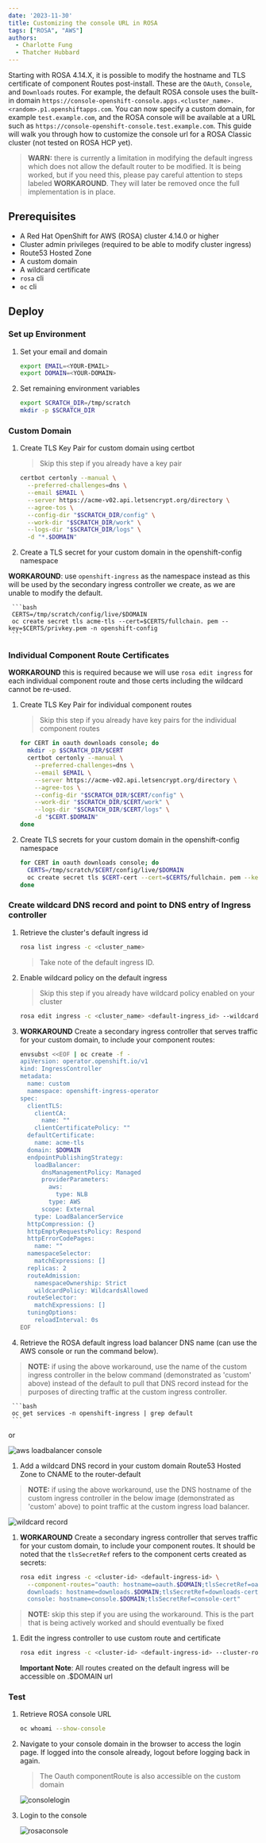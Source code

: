 ```yaml
---
date: '2023-11-30'
title: Customizing the console URL in ROSA
tags: ["ROSA", "AWS"]
authors:
  - Charlotte Fung
  - Thatcher Hubbard 
---
```


Starting with ROSA 4.14.X, it is possible to modify the hostname and TLS certificate of component Routes post-install. These are the `OAuth`, `Console`, and `Downloads` routes. For example, the default ROSA console uses the built-in domain `https://console-openshift-console.apps.<cluster_name>.<random>.p1.openshiftapps.com`. You can now specify a custom domain, for example `test.example.com`, and the ROSA console will be available at a URL such as `https://console-openshift-console.test.example.com`. This guide will walk you through how to customize the console url for a ROSA Classic cluster (not tested on ROSA HCP yet).

> **WARN:** there is currently a limitation in modifying the default ingress which does not allow the default router to be 
> modified.  It is being worked, but if you need this, please pay careful attention to steps labeled **WORKAROUND**.  They 
> will later be removed once the full implementation is in place.

## Prerequisites

* A Red Hat OpenShift for AWS (ROSA) cluster 4.14.0 or higher
* Cluster admin privileges (required to be able to modify cluster ingress)
* Route53 Hosted Zone
* A custom domain
* A wildcard certificate 
* `rosa` cli
* `oc` cli

## Deploy 

### Set up Environment

1. Set your email and domain
    
     ```bash
     export EMAIL=<YOUR-EMAIL>
     export DOMAIN=<YOUR-DOMAIN>
     ```

1. Set remaining environment variables 
   
     ```bash
     export SCRATCH_DIR=/tmp/scratch
     mkdir -p $SCRATCH_DIR
     ```

### Custom Domain

1. Create TLS Key Pair for custom domain using certbot
 
    > Skip this step if you already have a key pair

   ```bash
   certbot certonly --manual \
     --preferred-challenges=dns \
     --email $EMAIL \
     --server https://acme-v02.api.letsencrypt.org/directory \
     --agree-tos \
     --config-dir "$SCRATCH_DIR/config" \
     --work-dir "$SCRATCH_DIR/work" \
     --logs-dir "$SCRATCH_DIR/logs" \
     -d "*.$DOMAIN"
   ```

1. Create a TLS secret for your custom domain in the openshift-config namespace

**WORKAROUND**: use `openshift-ingress` as the namespace instead as this will be used by the secondary ingress controller 
we create, as we are unable to modify the default.

     ```bash
     CERTS=/tmp/scratch/config/live/$DOMAIN
     oc create secret tls acme-tls --cert=$CERTS/fullchain. pem --key=$CERTS/privkey.pem -n openshift-config
     ```

### Individual Component Route Certificates

**WORKAROUND** this is required because we will use `rosa edit ingress` for each individual component route and those certs 
including the wildcard cannot be re-used.

1. Create TLS Key Pair for individual component routes

     > Skip this step if you already have key pairs for the individual component routes

     ```bash
     for CERT in oauth downloads console; do
       mkdir -p $SCRATCH_DIR/$CERT
       certbot certonly --manual \
         --preferred-challenges=dns \
         --email $EMAIL \
         --server https://acme-v02.api.letsencrypt.org/directory \
         --agree-tos \
         --config-dir "$SCRATCH_DIR/$CERT/config" \
         --work-dir "$SCRATCH_DIR/$CERT/work" \
         --logs-dir "$SCRATCH_DIR/$CERT/logs" \
         -d "$CERT.$DOMAIN"
     done
     ```

2. Create TLS secrets for your custom domain in the openshift-config namespace

     ```bash
     for CERT in oauth downloads console; do
       CERTS=/tmp/scratch/$CERT/config/live/$DOMAIN
       oc create secret tls $CERT-cert --cert=$CERTS/fullchain. pem --key=$CERTS/privkey.pem -n openshift-config
     done
     ```


### Create wildcard DNS record and point to DNS entry of Ingress controller

1. Retrieve the cluster's default ingress id
     ```bash
     rosa list ingress -c <cluster_name>
     ```
     > Take note of the default ingress ID.  

1. Enable wildcard policy on the default ingress
     
    > Skip this step if you already have wildcard policy enabled on your cluster

     ```bash
     rosa edit ingress -c <cluster_name> <default-ingress_id> --wildcard-policy WildcardsAllowed
     ```

2. **WORKAROUND** Create a secondary ingress controller that serves traffic for your custom domain, to include your component routes:

     ```bash
     envsubst <<EOF | oc create -f -
     apiVersion: operator.openshift.io/v1
     kind: IngressController
     metadata:
       name: custom
       namespace: openshift-ingress-operator
     spec:
       clientTLS:
         clientCA:
           name: ""
         clientCertificatePolicy: ""
       defaultCertificate:
         name: acme-tls
       domain: $DOMAIN
       endpointPublishingStrategy:
         loadBalancer:
           dnsManagementPolicy: Managed
           providerParameters:
             aws:
               type: NLB
             type: AWS
           scope: External
         type: LoadBalancerService
       httpCompression: {}
       httpEmptyRequestsPolicy: Respond
       httpErrorCodePages:
         name: ""
       namespaceSelector:
         matchExpressions: []
       replicas: 2
       routeAdmission:
         namespaceOwnership: Strict
         wildcardPolicy: WildcardsAllowed
       routeSelector:
         matchExpressions: []
       tuningOptions:
         reloadInterval: 0s
     EOF
     ```

3. Retrieve the ROSA default ingress load balancer DNS name (can use the AWS console or run the command below).

> **NOTE:** if using the above workaround, use the name of the custom ingress controller in the below command (demonstrated
> as 'custom' above) instead of the default to pull that DNS record instead for the purposes of directing traffic at the 
> custom ingress controller.
     
     ```bash
     oc get services -n openshift-ingress | grep default
     ```
   or 

   ![aws loadbalancer console](images/ingress-dns.png)

1. Add a wildcard DNS record in your custom domain Route53 Hosted Zone to CNAME to the router-default 

> **NOTE:** if using the above workaround, use the DNS hostname of the custom ingress controller in the below image (demonstrated
> as 'custom' above) to point traffic at the custom ingress load balancer.

   ![wildcard record](images/wildcardrecord.png)

1. **WORKAROUND** Create a secondary ingress controller that serves traffic for your custom domain, to include your component routes.  It should be noted that the `tlsSecretRef` refers to the component certs created as secrets:

     ```bash
     rosa edit ingress -c <cluster-id> <default-ingress-id> \
       --component-routes="oauth: hostname=oauth.$DOMAIN;tlsSecretRef=oauth-cert,\
       downloads: hostname=downloads.$DOMAIN;tlsSecretRef=downloads-cert,\
       console: hostname=console.$DOMAIN;tlsSecretRef=console-cert"
     ```

> **NOTE:** skip this step if you are using the workaround.  This is the part that is being actively worked and should eventually be fixed

1. Edit the ingress controller to use custom route and certificate

     ```bash
     rosa edit ingress -c <cluster-id> <default-ingress-id> --cluster-routes-hostname <$DOMAIN> --cluster-routes-tls-secret-ref <tls-secret-created-for-custom-domain>
     ```


   **Important Note**: All routes created on the default ingress will be accessible on .$DOMAIN url


### Test
1. Retrieve ROSA console URL
   
     ```bash
     oc whoami --show-console
     ```

1. Navigate to your console domain in the browser to access the login page. If logged into the console already, logout before logging back in again. 
 
   > The Oauth componentRoute is also accessible on the custom domain

   ![consolelogin](images/consolelogin.png)

1. Login to the console 

    ![rosaconsole](images/consoleurlview.png)
   
   
